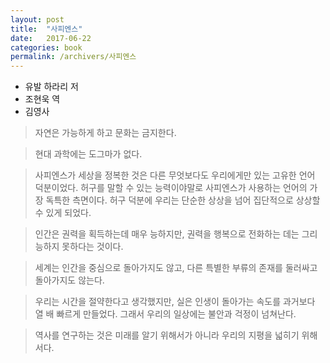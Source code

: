 ```yaml
---
layout: post
title:  "사피엔스"
date:   2017-06-22
categories: book
permalink: /archivers/사피엔스
---
```


* 유발 하라리 저
* 조현욱 역
* 김영사

> 자연은 가능하게 하고 문화는 금지한다.

> 현대 과학에는 도그마가 없다.

> 사피엔스가 세상을 정복한 것은 다른 무엇보다도 우리에게만 있는 고유한 언어 덕분이었다. 허구를 말할 수 있는 능력이야말로 사피엔스가 사용하는 언어의 가장 독특한 측면이다. 허구 덕분에 우리는 단순한 상상을 넘어 집단적으로 상상할 수 있게 되었다.

> 인간은 권력을 획득하는데 매우 능하지만, 권력을 행복으로 전화하는 데는 그리 능하지 못하다는 것이다.

> 세계는 인간을 중심으로 돌아가지도 않고, 다른 특별한 부류의 존재를 둘러싸고 돌아가지도 않는다.

> 우리는 시간을 절약한다고 생각했지만, 실은 인생이 돌아가는 속도를 과거보다 열 배 빠르게 만들었다. 그래서 우리의 일상에는 불안과 걱정이 넘쳐난다.

> 역사를 연구하는 것은 미래를 알기 위해서가 아니라 우리의 지평을 넓히기 위해서다.
